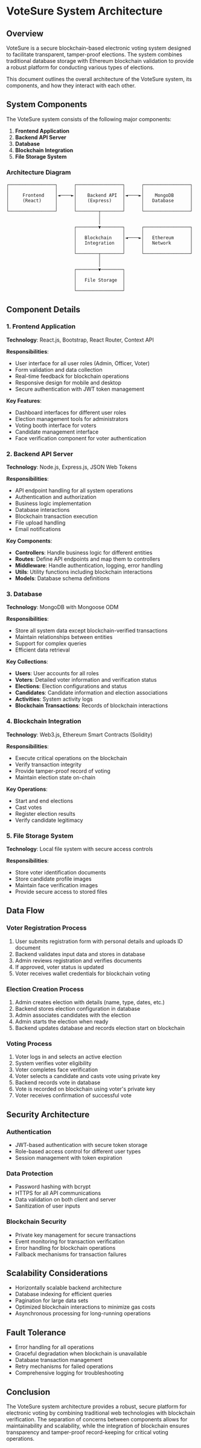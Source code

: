 # VoteSure System Architecture

## Overview

VoteSure is a secure blockchain-based electronic voting system designed to facilitate transparent, tamper-proof elections. The system combines traditional database storage with Ethereum blockchain validation to provide a robust platform for conducting various types of elections.

This document outlines the overall architecture of the VoteSure system, its components, and how they interact with each other.

## System Components

The VoteSure system consists of the following major components:

1. **Frontend Application**
2. **Backend API Server**
3. **Database**
4. **Blockchain Integration**
5. **File Storage System**

### Architecture Diagram

```
┌─────────────────┐      ┌─────────────────┐      ┌─────────────────┐
│                 │      │                 │      │                 │
│     Frontend    │◄────►│    Backend API  │◄────►│    MongoDB      │
│     (React)     │      │    (Express)    │      │   Database      │
│                 │      │                 │      │                 │
└─────────────────┘      └────────┬────────┘      └─────────────────┘
                                  │
                                  │
                         ┌────────▼────────┐      ┌─────────────────┐
                         │                 │      │                 │
                         │   Blockchain    │◄────►│   Ethereum      │
                         │   Integration   │      │   Network       │
                         │                 │      │                 │
                         └────────┬────────┘      └─────────────────┘
                                  │
                                  │
                         ┌────────▼────────┐
                         │                 │
                         │   File Storage  │
                         │                 │
                         └─────────────────┘
```

## Component Details

### 1. Frontend Application

**Technology**: React.js, Bootstrap, React Router, Context API

**Responsibilities**:
- User interface for all user roles (Admin, Officer, Voter)
- Form validation and data collection
- Real-time feedback for blockchain operations
- Responsive design for mobile and desktop
- Secure authentication with JWT token management

**Key Features**:
- Dashboard interfaces for different user roles
- Election management tools for administrators
- Voting booth interface for voters
- Candidate management interface
- Face verification component for voter authentication

### 2. Backend API Server

**Technology**: Node.js, Express.js, JSON Web Tokens

**Responsibilities**:
- API endpoint handling for all system operations
- Authentication and authorization
- Business logic implementation
- Database interactions
- Blockchain transaction execution
- File upload handling
- Email notifications

**Key Components**:
- **Controllers**: Handle business logic for different entities
- **Routes**: Define API endpoints and map them to controllers
- **Middleware**: Handle authentication, logging, error handling
- **Utils**: Utility functions including blockchain interactions
- **Models**: Database schema definitions

### 3. Database

**Technology**: MongoDB with Mongoose ODM

**Responsibilities**:
- Store all system data except blockchain-verified transactions
- Maintain relationships between entities
- Support for complex queries
- Efficient data retrieval

**Key Collections**:
- **Users**: User accounts for all roles
- **Voters**: Detailed voter information and verification status
- **Elections**: Election configurations and status
- **Candidates**: Candidate information and election associations
- **Activities**: System activity logs
- **Blockchain Transactions**: Records of blockchain interactions

### 4. Blockchain Integration

**Technology**: Web3.js, Ethereum Smart Contracts (Solidity)

**Responsibilities**:
- Execute critical operations on the blockchain
- Verify transaction integrity
- Provide tamper-proof record of voting
- Maintain election state on-chain

**Key Operations**:
- Start and end elections
- Cast votes
- Register election results
- Verify candidate legitimacy

### 5. File Storage System

**Technology**: Local file system with secure access controls

**Responsibilities**:
- Store voter identification documents
- Store candidate profile images
- Maintain face verification images
- Provide secure access to stored files

## Data Flow

### Voter Registration Process

1. User submits registration form with personal details and uploads ID document
2. Backend validates input data and stores in database
3. Admin reviews registration and verifies documents
4. If approved, voter status is updated
5. Voter receives wallet credentials for blockchain voting

### Election Creation Process

1. Admin creates election with details (name, type, dates, etc.)
2. Backend stores election configuration in database
3. Admin associates candidates with the election
4. Admin starts the election when ready
5. Backend updates database and records election start on blockchain

### Voting Process

1. Voter logs in and selects an active election
2. System verifies voter eligibility
3. Voter completes face verification
4. Voter selects a candidate and casts vote using private key
5. Backend records vote in database
6. Vote is recorded on blockchain using voter's private key
7. Voter receives confirmation of successful vote

## Security Architecture

### Authentication

- JWT-based authentication with secure token storage
- Role-based access control for different user types
- Session management with token expiration

### Data Protection

- Password hashing with bcrypt
- HTTPS for all API communications
- Data validation on both client and server
- Sanitization of user inputs

### Blockchain Security

- Private key management for secure transactions
- Event monitoring for transaction verification
- Error handling for blockchain operations
- Fallback mechanisms for transaction failures

## Scalability Considerations

- Horizontally scalable backend architecture
- Database indexing for efficient queries
- Pagination for large data sets
- Optimized blockchain interactions to minimize gas costs
- Asynchronous processing for long-running operations

## Fault Tolerance

- Error handling for all operations
- Graceful degradation when blockchain is unavailable
- Database transaction management
- Retry mechanisms for failed operations
- Comprehensive logging for troubleshooting

## Conclusion

The VoteSure system architecture provides a robust, secure platform for electronic voting by combining traditional web technologies with blockchain verification. The separation of concerns between components allows for maintainability and scalability, while the integration of blockchain ensures transparency and tamper-proof record-keeping for critical voting operations. 